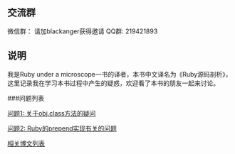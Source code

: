 ## 交流群
微信群： 请加blackanger获得邀请
QQ群: 219421893

## 说明

我是Ruby under a microscope一书的译者，本书中文译名为《Ruby源码剖析》，这里记录我在学习本书过程中产生的疑惑，欢迎看了本书的朋友一起来讨论。


###问题列表

[问题1: 关于obj.class方法的疑问](C5/about_obj_class.md)

[问题2: Ruby的prepend实现有关的问题](C6/prepend.md)

[相关博文列表](Blog/)
